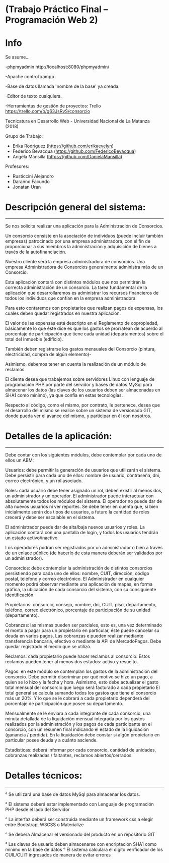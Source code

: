 # (Trabajo Práctico Final – Programación Web 2)


# Info

Se asume...

-phpmyadmin  http://localhost:8080/phpmyadmin/ 

-Apache control xampp 

-Base de datos llamada 'nombre de la base' ya creada.

-Editor de texto cualquiera.

-Herramientas de gestión de proyectos: Trello https://trello.com/b/g63JsRvS/consorcio

Tecnicatura en Desarrollo Web - Universidad Nacional de La Matanza (2018)

Grupo de Trabajo:
  + Erika Rodriguez (https://github.com/erikaevelyn)
  + Federico Bevacqua (https://github.com/FedericoBevacqua)
  + Angela Mansilla (https://github.com/DanielaMansilla)

Profesores:
+ Rusticcini Alejandro
+ Daranno Facundo
+ Jonatan Uran

# Descripción general del sistema:
-----------------------------------------------

Se nos solicita realizar una aplicación para la Administración de Consorcios.

Un consorcio consiste en la asociación de individuos (puede incluir también empresas) patrocinado por
una empresa administradora, con el fin de proporcionar a sus miembros la administración y adquisición
de bienes a través de la autofinanciación.

Nuestro cliente será la empresa administradora de consorcios. Una empresa Administradora de
Consorcios generalmente administra más de un Consorcio.

Esta aplicación contará con distintos módulos que nos permitirán la correcta administración de un
consorcio. La tarea fundamental de la aplicación que desarrollaremos es administrar los recursos
financieros de todos los individuos que confían en la empresa administradora.

Para esto contaremos con propietarios que realizan pagos de expensas, los cuales deben quedar
registrados en nuestra aplicación.

El valor de las expensas está descripto en el Reglamento de copropiedad, básicamente lo que éste dice
es que los gastos se prorratean de acuerdo al porcentaje de participación que tiene cada unidad
(departamentos) sobre el total del inmueble (edificio).

También deben registrarse los gastos mensuales del Consorcio (pintura, electricidad, compra de algún
elemento)-

Asimismo, debemos tener en cuenta la realización de un módulo de reclamos.

El cliente desea que trabajemos sobre servidores Linux con lenguaje de programación PHP por parte del
servidor y bases de datos MySql para almacenar los datos (las claves de los usuarios deben ser
almacenadas en SHA1 como mínimo), ya que confía en estas tecnologías.

Respecto al código, como el mismo, por contrato, le pertenece, desea que el desarrollo del mismo se
realice sobre un sistema de versionado GIT, donde pueda ver el avance del mismo, y participar en él con
nosotros.

# Detalles de la aplicación:
------------------------------
Debe contar con los siguientes módulos, debe contemplar por cada uno de ellos un ABM:

Usuarios: debe permitir la generación de usuarios que utilizarán el sistema. Debe persistir para cada uno
de ellos: nombre de usuario, contraseña, dni, correo electrónico, y un rol asociado.

Roles: cada usuario debe tener asignado un rol, deben existir al menos dos, un administrador y un
operador. El administrador puede interactuar con absolutamente todos los módulos del sistema. El
operador no puede dar de alta nuevos usuarios ni ver reportes.
Se debe tener en cuenta que, si bien inicialmente serán dos tipos de usuarios, a futuro la cantidad de
roles crecerá y debe ser escalable en el sistema.

El administrador puede dar de alta/baja nuevos usuarios y roles.
La aplicación contará con una pantalla de login, y todos los usuarios tendrán un estado activo/inactivo.

Los operadores podrán ser registrados por un administrador o bien a través de un enlace público (de
hacerlo de esta manera deberán ser validados por un administrador).

Consorcios: debe contemplar la administración de distintos consorcios persistiendo para cada uno de
ellos: nombre, CUIT, dirección, código postal, teléfono y correo electrónico. El Administrador en cualquier
momento podrá observar mediante una aplicación de mapas, en forma gráfica, la ubicación de cada
consorcio del sistema, con su consiguiente identificación.

Propietarios: consorcio, consejo, nombre, dni, CUIT, piso, departamento, teléfono, correo electrónico,
porcentaje de participación de su unidad (departamento).

Cobranzas: las mismas pueden ser parciales, esto es, una vez determinado el monto a pagar para un
propietario en particular, éste puede cancelar su deuda en varios pagos. Las cobranzas e pueden
realizar mediante transferencia bancaria, efectivo o mediante la API de MercadoPagos. Debe quedar
registrado el medio que se utilizó.

Reclamos: cada propietario puede hacer reclamos al consorcio. Estos reclamos pueden tener al menos
dos estados: activo y resuelto.

Pagos: en este módulo se contemplan los gastos de la administración del consorcio. Debe permitir
discriminar por qué motivo se hizo un pago, a quien se lo hizo y la fecha y hora.
Asimismo, esto debe actualizar el gasto total mensual del consorcio que luego será facturado a cada
propietario
El total general se calcula sumando todos los gastos que tiene el consorcio más un 20%. Y lo que se le
cobrará a cada propietario dependerá del porcentaje de participación que posee su departamento.

Mensualmente se le enviara a cada integrante de cada consorcio, una minuta detallada de la liquidación
mensual integrada por los gastos realizados por la administración y los pagos de cada participante en el
consorcio, con un resumen final indicando el estado de la liquidación (ganancia / perdida). En la
liquidación debe constar si algún propietario en particular posee deuda y a cuánto asciende.

Estadísticas: deberá informar por cada consorcio, cantidad de unidades, cobranzas realizadas / faltantes,
reclamos abiertos/cerrados.

# Detalles técnicos:
--------------------
° Se utilizará una base de datos MySql para almacenar los datos.

° El sistema deberá estar implementado con Lenguaje de programación PHP desde el lado del
Servidor

° La interfaz deberá ser construida mediante un framework css a elegir entre Bootstrap, W3CSS o
Materialize

°  Se deberá Almacenar el versionado del producto en un repositorio GIT

°  Las claves de usuario deben almacenarse con encriptación SHA1 como mínimo en la base de
datos
° El sistema calculara el digito verificador de los CUIL/CUIT ingresados de manera de evitar errores
